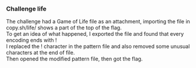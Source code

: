 ### Challenge life

The challenge had a Game of Life file as an attachment, importing the file in copy.sh/life/ shows a part of the top of the flag.\
To get an idea of what happened, I exported the file and found that every encoding ends with !\
I replaced the ! character in the pattern file and also removed some unusual characters at the end of file.\
Then opened the modified pattern file, then got the flag.
